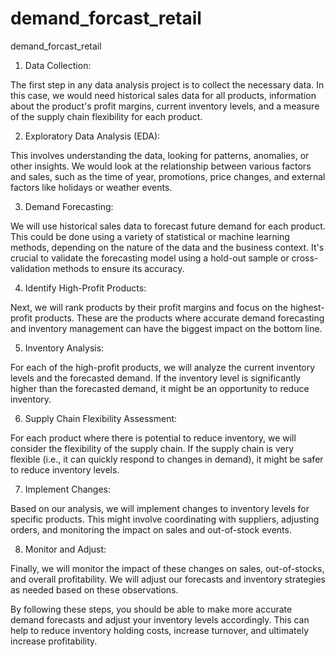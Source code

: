 # demand_forcast_retail
demand_forcast_retail


1. Data Collection:

The first step in any data analysis project is to collect the necessary data. In this case, we would need historical sales data for all products, information about the product's profit margins, current inventory levels, and a measure of the supply chain flexibility for each product.

2. Exploratory Data Analysis (EDA):

This involves understanding the data, looking for patterns, anomalies, or other insights. We would look at the relationship between various factors and sales, such as the time of year, promotions, price changes, and external factors like holidays or weather events.

3. Demand Forecasting:

We will use historical sales data to forecast future demand for each product. This could be done using a variety of statistical or machine learning methods, depending on the nature of the data and the business context. It's crucial to validate the forecasting model using a hold-out sample or cross-validation methods to ensure its accuracy.

4. Identify High-Profit Products:

Next, we will rank products by their profit margins and focus on the highest-profit products. These are the products where accurate demand forecasting and inventory management can have the biggest impact on the bottom line.

5. Inventory Analysis:

For each of the high-profit products, we will analyze the current inventory levels and the forecasted demand. If the inventory level is significantly higher than the forecasted demand, it might be an opportunity to reduce inventory.

6. Supply Chain Flexibility Assessment:

For each product where there is potential to reduce inventory, we will consider the flexibility of the supply chain. If the supply chain is very flexible (i.e., it can quickly respond to changes in demand), it might be safer to reduce inventory levels.

7. Implement Changes:

Based on our analysis, we will implement changes to inventory levels for specific products. This might involve coordinating with suppliers, adjusting orders, and monitoring the impact on sales and out-of-stock events.

8. Monitor and Adjust:

Finally, we will monitor the impact of these changes on sales, out-of-stocks, and overall profitability. We will adjust our forecasts and inventory strategies as needed based on these observations.

By following these steps, you should be able to make more accurate demand forecasts and adjust your inventory levels accordingly. This can help to reduce inventory holding costs, increase turnover, and ultimately increase profitability.






